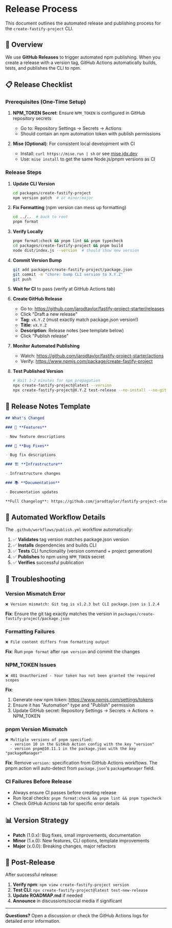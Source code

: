 # Release Process

This document outlines the automated release and publishing process for the `create-fastify-project` CLI.

## 🎯 **Overview**

We use **GitHub Releases** to trigger automated npm publishing. When you create a release with a version tag, GitHub Actions automatically builds, tests, and publishes the CLI to npm.

## 📋 **Release Checklist**

### **Prerequisites (One-Time Setup)**

1. **NPM_TOKEN Secret**: Ensure `NPM_TOKEN` is configured in GitHub repository secrets

   - Go to: Repository Settings → Secrets → Actions
   - Should contain an npm automation token with publish permissions

2. **Mise (Optional)**: For consistent local development with CI
   - Install: `curl https://mise.run | sh` or see [mise.jdx.dev](https://mise.jdx.dev)
   - Use: `mise install` to get the same Node.js/pnpm versions as CI

### **Release Steps**

1. **Update CLI Version**

   ```bash
   cd packages/create-fastify-project
   npm version patch  # or minor/major
   ```

2. **Fix Formatting** (npm version can mess up formatting)

   ```bash
   cd ../..  # back to root
   pnpm format
   ```

3. **Verify Locally**

   ```bash
   pnpm format:check && pnpm lint && pnpm typecheck
   cd packages/create-fastify-project && pnpm build
   node dist/index.js --version  # should show new version
   ```

4. **Commit Version Bump**

   ```bash
   git add packages/create-fastify-project/package.json
   git commit -m "chore: bump CLI version to X.Y.Z"
   git push
   ```

5. **Wait for CI** to pass (verify at GitHub Actions tab)

6. **Create GitHub Release**

   - Go to: https://github.com/jarodtaylor/fastify-project-starter/releases
   - Click "Draft a new release"
   - **Tag**: `vX.Y.Z` (must exactly match package.json version!)
   - **Title**: `vX.Y.Z`
   - **Description**: Release notes (see template below)
   - Click "Publish release"

7. **Monitor Automated Publishing**

   - Watch: https://github.com/jarodtaylor/fastify-project-starter/actions
   - Verify: https://www.npmjs.com/package/create-fastify-project

8. **Test Published Version**
   ```bash
   # Wait 1-2 minutes for npm propagation
   npx create-fastify-project@latest --version
   npx create-fastify-project@X.Y.Z test-release --no-install --no-git
   ```

## 📝 **Release Notes Template**

```markdown
## What's Changed

### 🚀 **Features**

- New feature descriptions

### 🐛 **Bug Fixes**

- Bug fix descriptions

### 🏗️ **Infrastructure**

- Infrastructure changes

### 📚 **Documentation**

- Documentation updates

**Full Changelog**: https://github.com/jarodtaylor/fastify-project-starter/compare/vPREV...vCURR
```

## 🔧 **Automated Workflow Details**

The `.github/workflows/publish.yml` workflow automatically:

1. ✅ **Validates** tag version matches package.json version
2. ✅ **Installs** dependencies and builds CLI
3. ✅ **Tests** CLI functionality (version command + project generation)
4. ✅ **Publishes** to npm using `NPM_TOKEN` secret
5. ✅ **Verifies** successful publication

## 🚨 **Troubleshooting**

### **Version Mismatch Error**

```
❌ Version mismatch: Git tag is v1.2.3 but CLI package.json is 1.2.4
```

**Fix**: Ensure the git tag exactly matches the version in `packages/create-fastify-project/package.json`

### **Formatting Failures**

```
❌ File content differs from formatting output
```

**Fix**: Run `pnpm format` after `npm version` and commit the changes

### **NPM_TOKEN Issues**

```
❌ 401 Unauthorized - Your token has not been granted the required scopes
```

**Fix**:

1. Generate new npm token: https://www.npmjs.com/settings/tokens
2. Ensure it has "Automation" type and "Publish" permission
3. Update GitHub secret: Repository Settings → Secrets → Actions → NPM_TOKEN

### **pnpm Version Mismatch**

```
❌ Multiple versions of pnpm specified:
  - version 10 in the GitHub Action config with the key "version"
  - version pnpm@10.11.1 in the package.json with the key "packageManager"
```

**Fix**: Remove `version:` specification from GitHub Actions workflows. The pnpm action will auto-detect from `package.json`'s `packageManager` field.

### **CI Failures Before Release**

- Always ensure CI passes before creating release
- Run local checks: `pnpm format:check && pnpm lint && pnpm typecheck`
- Check GitHub Actions tab for specific error details

## 📊 **Version Strategy**

- **Patch** (1.0.x): Bug fixes, small improvements, documentation
- **Minor** (1.x.0): New features, CLI options, template improvements
- **Major** (x.0.0): Breaking changes, major refactors

## 🎯 **Post-Release**

After successful release:

1. **Verify npm**: `npm view create-fastify-project version`
2. **Test CLI**: `npx create-fastify-project@latest test-new-release`
3. **Update ROADMAP.md** if needed
4. **Announce** in discussions/social media if significant

---

**Questions?** Open a discussion or check the GitHub Actions logs for detailed error information.
